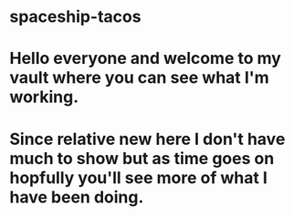 # spaceship-tacos

# Hello everyone and welcome to my vault where you can see what I'm working. 
# Since relative new here I don't have much to show but as time goes on hopfully you'll see more of what I have been doing. 
